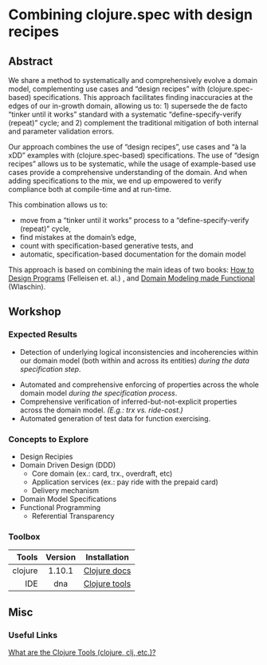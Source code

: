 # Combining clojure.spec with design recipes

## Abstract

We share a method to systematically and comprehensively evolve a domain model, complementing use cases and “design recipes” with (clojure.spec-based) specifications. This approach facilitates finding inaccuracies at the edges of our in-growth domain, allowing us to: 1) supersede the de facto “tinker until it works” standard with a systematic “define-specify-verify (repeat)” cycle; and 2) complement the traditional mitigation of both internal and parameter validation errors.

Our approach combines the use of “design recipes”, use cases and “à la xDD” examples with (clojure.spec-based) specifications. The use of “design recipes” allows us to be systematic, while the usage of example-based use cases provide a comprehensive understanding of the domain. And when adding specifications to the mix, we end up empowered to verify compliance both at compile-time and at run-time.

This combination allows us to:

- move from a “tinker until it works” process to a “define-specify-verify (repeat)” cycle,
- find mistakes at the domain’s edge,
- count with specification-based generative tests, and
- automatic, specification-based documentation for the domain model

This approach is based on combining the main ideas of two books: [How to Design Programs][htdp] (Felleisen et. al.) , and [Domain Modeling made Functional][fsharpfor] (Wlaschin).

## Workshop

<!-- ### What to Expect

### Obtained Benefits

### "Esto es lo que van a descubrir (pero sin decirlo)".

### Results to be Expected (Diego)

### Learning Objectives
 -->
### Expected Results

- Detection of underlying logical inconsistencies and incoherencies within our domain model (both within and across its entities) *during the data specification step*.
<!--
(The) Domain Model > The whole Set of Entities
 -->
-  Automated and comprehensive enforcing of properties across the whole domain model *during the specification process*.
- Comprehensive verification of inferred-but-not-explicit properties across the domain model. <!-- that would normally be detected only after the system has gone into staging/production --> _(E.g.: trx vs. ride-cost.)_
- Automated generation of test data for function exercising.

### Concepts to Explore

- Design Recipies
- Domain Driven Design (DDD)
  - Core domain (ex.: card, trx., overdraft, etc)
  - Application services (ex.: pay ride with the prepaid card)
  - Delivery mechanism
- Domain Model Specifications
- Functional Programming
  - Referential Transparency

### Toolbox

| Tools   | Version  | Installation                    |
| --:     | :------: | ----------------                |
| clojure | 1.10.1   | [Clojure docs][clojure-version] |
| IDE     | dna      | [Clojure tools][clojure-tool]   |


## Misc

### Useful Links

[What are the Clojure Tools (clojure, clj, etc.)?](https://betweentwoparens.com/what-are-the-clojure-tools)

[htdp]: https://htdp.org/
[fsharpfor]: https://fsharpforfunandprofit.com/books/
[bear-emacs]: https://www.gnu.org/software/emacs/download.html
[spacemac]: https://www.spacemacs.org/
[clojure-version]: https://clojure.org/guides/getting_started
[clojure-tool]: https://clojure.org/community/tools
